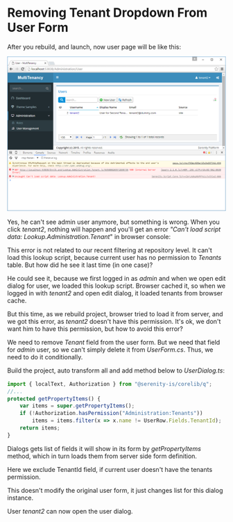 # Removing Tenant Dropdown From User Form

After you rebuild, and launch, now user page will be like this:

![Tenant2 Logged In](img/tenant2_filtered.png)

Yes, he can't see admin user anymore, but something is wrong. When you click *tenant2*, nothing will happen and you'll get an error *"Can't load script data: Lookup.Administration.Tenant*" in browser console:

This error is not related to our recent filtering at repository level. It can't load this lookup script, because current user has no permission to *Tenants* table. But how did he see it last time (in one case)? 

He could see it, because we first logged in as *admin* and when we open edit dialog for user, we loaded this lookup script. Browser cached it, so when we logged in with *tenant2* and open edit dialog, it loaded tenants from browser cache. 

But this time, as we rebuild project, browser tried to load it from server, and we got this error, as *tenant2* doesn't have this permission. It's ok, we don't want him to have this permission, but how to avoid this error?

We need to remove *Tenant* field from the user form. But we need that field for *admin* user, so we can't simply delete it from *UserForm.cs*. Thus, we need to do it conditionally.

Build the project, auto transform all and add method below to *UserDialog.ts*:

```ts
import { localText, Authorization } from "@serenity-is/corelib/q";
//...
protected getPropertyItems() {
    var items = super.getPropertyItems();
    if (!Authorization.hasPermission("Administration:Tenants"))
        items = items.filter(x => x.name != UserRow.Fields.TenantId);
    return items;
}
```

Dialogs gets list of fields it will show in its form by _getPropertyItems_ method, which in turn loads them from server side form definition.

Here we exclude TenantId field, if current user doesn't have the tenants permission.

This doesn't modify the original user form, it just changes list for this dialog instance.

User _tenant2_ can now open the user dialog.